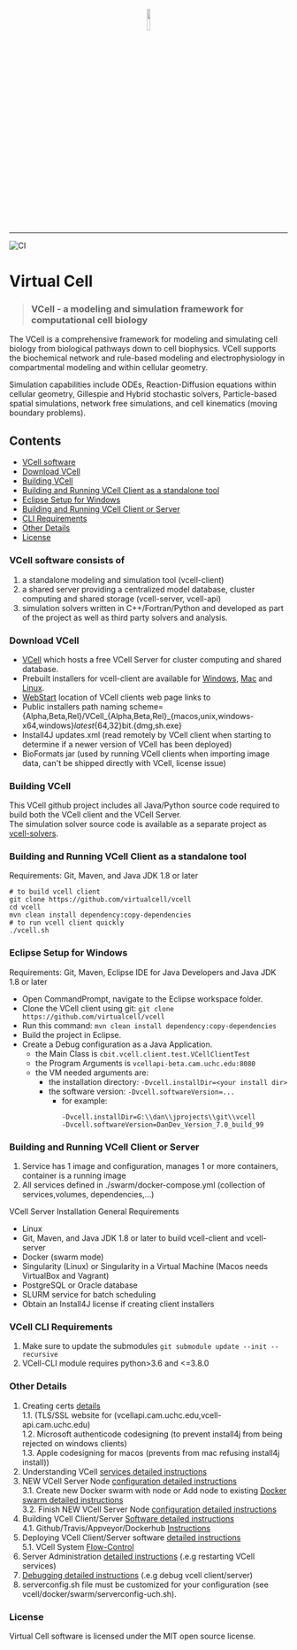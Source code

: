 <p align="center" width="100%">
 <a href="https://vcell.org">
    <img width="10%" src="https://github.com/biosimulations/Biosimulations/blob/dev/biosimulations/libs/shared/assets/src/assets/images/about/partners/vcell.svg">
 </a>
</p>

---
![CI](https://github.com/virtualcell/vcell/workflows/CI/badge.svg)
# Virtual Cell
> ### VCell - a modeling and simulation framework for computational cell biology

The VCell is a comprehensive framework for modeling and simulating cell biology from biological pathways down to cell biophysics. VCell supports the biochemical network and rule-based modeling and electrophysiology in compartmental modeling and within cellular geometry.  

Simulation capabilities include ODEs, Reaction-Diffusion equations within cellular geometry, Gillespie and Hybrid stochastic solvers, Particle-based spatial simulations, network free simulations, and cell kinematics (moving boundary problems).  

## Contents
* [VCell software](#vcell-software-consists-of)
* [Download VCell](#download-vcell)
* [Building VCell](#building-vcell)
* [Building and Running VCell Client as a standalone tool](#building-and-running-vcell-client-as-a-standalone-tool)
* [Eclipse Setup for Windows](#eclipse-setup-for-windows)
* [Building and Running VCell Client or Server](#building-and-running-vcell-client-or-server)
* [CLI Requirements](#vcell-cli-requirements)
* [Other Details](#other-details)
* [License](#license)

### VCell software consists of
1) a standalone modeling and simulation tool (vcell-client)
2) a shared server providing a centralized model database, cluster computing and shared storage (vcell-server, vcell-api)
3) simulation solvers written in C++/Fortran/Python and developed as part of the project as well as third party solvers and analysis. 

### Download VCell
- [VCell](http://vcell.org) which hosts a free VCell Server for cluster computing and shared database.  
- Prebuilt installers for vcell-client are available for [Windows](https://vcell.org/webstart/Rel/VCell_Rel_windows-x64_latest_64bit.exe), [Mac](https://vcell.org/webstart/Rel/VCell_Rel_macos_latest_64bit.dmg) and [Linux](https://vcell.org/webstart/Rel/VCell_Rel_unix_latest_64bit.sh).  
- [WebStart](http://vcell.org/webstart) location of VCell clients web page links to   
- Public installers path naming scheme= {Alpha,Beta,Rel}/VCell_{Alpha,Beta,Rel}_{macos,unix,windows-x64,windows}_latest_{64,32}bit.{dmg,sh.exe}  
- Install4J updates.xml (read remotely by VCell client when starting to determine if a newer version of VCell has been deployed)  
- BioFormats jar (used by running VCell clients when importing image data, can't be shipped directly with VCell, license issue)

### Building VCell
This VCell github project includes all Java/Python source code required to build both the VCell client and the VCell Server.  
The simulation solver source code is available as a separate project as [vcell-solvers](https://github.com/virtualcell/vcell-solvers).

### Building and Running VCell Client as a standalone tool
Requirements:  Git, Maven, and Java JDK 1.8 or later

```
# to build vcell client
git clone https://github.com/virtualcell/vcell
cd vcell
mvn clean install dependency:copy-dependencies
# to run vcell client quickly
./vcell.sh
```

### Eclipse Setup for Windows
Requirements:  Git, Maven, Eclipse IDE for Java Developers and Java JDK 1.8 or later

  * Open CommandPrompt, navigate to the Eclipse workspace folder.
  * Clone the VCell client using git: `git clone https://github.com/virtualcell/vcell`
  * Run this command: `mvn clean install dependency:copy-dependencies`
  * Build the project in Eclipse.
  * Create a Debug configuration as a Java Application.
     * the Main Class is `cbit.vcell.client.test.VCellClientTest`
     * the Program Arguments is `vcellapi-beta.cam.uchc.edu:8080`
     * the VM needed arguments are:
         * the installation directory: `-Dvcell.installDir=<your install dir>`
         * the software version: `-Dvcell.softwareVersion=...`
           * for example:
               ```
               -Dvcell.installDir=G:\\dan\\jprojects\\git\\vcell
               -Dvcell.softwareVersion=DanDev_Version_7.0_build_99
               ```


### Building and Running VCell Client or Server
1. Service has 1 image and configuration, manages 1 or more containers, container is a running image  
2. All services defined in ./swarm/docker-compose.yml (collection of services,volumes, dependencies,...)  

VCell Server Installation General Requirements
  * Linux
  * Git, Maven, and Java JDK 1.8 or later to build vcell-client and vcell-server
  * Docker (swarm mode)
  * Singularity (Linux) or Singularity in a Virtual Machine (Macos needs VirtualBox and Vagrant)
  * PostgreSQL or Oracle database
  * SLURM service for batch scheduling
  * Obtain an Install4J license if creating client installers
  
### VCell CLI Requirements
1. Make sure to update the submodules `git submodule update --init --recursive`
2. VCell-CLI module requires python>3.6 and <=3.8.0


### Other Details
1. Creating certs [details](README_certs.md)  
    1.1. (TLS/SSL website for (vcellapi.cam.uchc.edu,vcell-api.cam.uchc.edu)  
    1.2. Microsoft authenticode codesigning (to prevent install4j from being rejected on windows clients)  
    1.3. Apple codesigning for macos (prevents from mac refusing install4j install))  
2. Understanding VCell [services detailed instructions](docker/README_serviceInfo.md)   
3. NEW VCell Server Node [configuration detailed instructions](docker/swarm/README_DockerSwarmConfig.md)  
    3.1. Create new Docker swarm with node or Add node to existing  [Docker swarm detailed instructions](docker/swarm/README_NodeAndSwarm.md)  
    3.2. Finish NEW VCell Server Node [configuration detailed instructions](docker/swarm/README_new_node_final_steps.md)  
4. Building VCell Client/Server [Software detailed instructions](docker/build/README.md)  
    4.1.  Github/Travis/Appveyor/Dockerhub [Instructions](README_git_trav_appv_dhub.md)  
5. Deploying VCell Client/Server software [detailed instructions](docker/swarm/README.md)  
    5.1. VCell System [Flow-Control](README_flow_control.md)  
6. Server Administration [detailed instructions](docker/swarm/README_admin.md) (.e.g restarting VCell services)  
7.  [Debugging detailed instructions](README_Debugging.md) (.e.g debug vcell client/server)  
8. serverconfig.sh file must be customized for your configuration (see vcell/docker/swarm/serverconfig-uch.sh).  


### License
Virtual Cell software is licensed under the MIT open source license.
